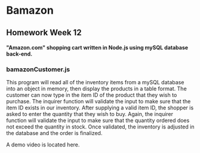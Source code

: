 # Bamazon  
## Homework Week 12  

#### "Amazon.com" shopping cart written in Node.js using mySQL database back-end.  
### bamazonCustomer.js   
This program will read all of the inventory items from a mySQL database into an object in memory, then display the products in a table format. The customer can now type in the item ID of the product that they wish to purchase. The inquirer function will validate the input to make sure that the item ID exists in our inventory. After supplying a valid item ID, the shopper is asked to enter the quantity that they wish to buy. Again, the inquirer function will validate the input to make sure that the quantity ordered does not exceed the quantity in stock. Once validated, the inventory is adjusted in the database and the order is finalized.   

A demo video is located here.

